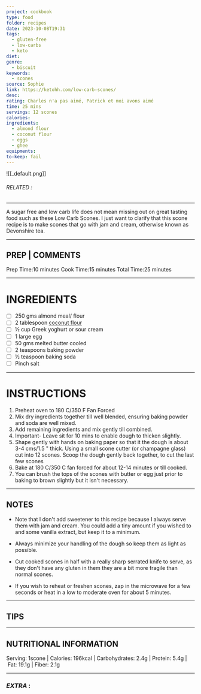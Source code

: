 ```yaml
---
project: cookbook
type: food
folder: recipes
date: 2023-10-08T19:31
tags:
  - gluten-free
  - low-carbs
  - keto
diet: 
genre:
  - biscuit
keywords:
  - scones
source: Sophie
link: https://ketohh.com/low-carb-scones/
desc: 
rating: Charles n'a pas aimé, Patrick et moi avons aimé
time: 25 mins
servings: 12 scones
calories: 
ingredients:
  - almond flour
  - coconut flour
  - eggs
  - ghee
equipments: 
to-keep: fail
---
```


![[_default.png]]
###### *RELATED* : 
---
A sugar free and low carb life does not mean missing out on great tasting food such as these Low Carb Scones. I just want to clarify that this scone recipe is to make scones that go with jam and cream, otherwise known as Devonshire tea.

---
## PREP | COMMENTS

Prep Time:10 minutes
Cook Time:15 minutes
Total Time:25 minutes

---
# INGREDIENTS

- [ ] 250 gms almond meal/ flour
- [ ] 2 tablespoon [coconut flour](https://amzn.to/2SZ54WX)
- [ ] ½ cup Greek yoghurt or sour cream
- [ ] 1 large egg
- [ ] 50 gms melted butter cooled
- [ ] 2 teaspoons baking powder
- [ ] ½ teaspoon baking soda
- [ ] Pinch salt

---
# INSTRUCTIONS

1. Preheat oven to 180 C/350 F Fan Forced
2. Mix dry ingredients together till well blended, ensuring baking powder and soda are well mixed.
3. Add remaining ingredients and mix gently till combined.
4. Important- Leave sit for 10 mins to enable dough to thicken slightly.
5. Shape gently with hands on baking paper so that it the dough is about 3-4 cms/1.5 " thick. Using a small scone cutter (or champagne glass) cut into 12 scones. Scoop the dough gently back together, to cut the last few scones
6. Bake at 180 C/350 C fan forced for about 12-14 minutes or till cooked.
7. You can brush the tops of the scones with butter or egg just prior to baking to brown slightly but it isn't necessary.
    


---
## NOTES

- Note that I don't add sweetener to this recipe because I always serve them with jam and cream. You could add a tiny amount if you wished to and some vanilla extract, but keep it to a minimum.
    
- Always minimize your handling of the dough so keep them as light as possible.
    
- Cut cooked scones in half with a really sharp serrated knife to serve, as they don't have any gluten in them they are a bit more fragile than normal scones.
    
- If you wish to reheat or freshen scones, zap in the microwave for a few seconds or heat in a low to moderate oven for about 5 minutes.

---
## TIPS



---
## NUTRITIONAL INFORMATION

Serving: 1scone | Calories: 196kcal | Carbohydrates: 2.4g | Protein: 5.4g | Fat: 19.1g | Fiber: 2.1g

---
### *EXTRA* :




